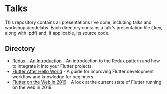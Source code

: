 # Talks

This repository contains all presentations I've done, including talks and workshops/codelabs. Each directory contains a talk's presentation file (.key, along with .pdf) and, if applicable, its source code.

## Directory

- [Redux - An Introduction](reduxintroduction/) - An introduction to the Redux pattern and how to integrate it into your Flutter projects.
- [Flutter After Hello World](flutterafterhelloworld/) - A guide for improving Flutter development workflow and knowledge for beginners.
- [Flutter on the Web in 2019](flutteronthewebin2019/) - A look at the current state of Flutter running on the web in 2019.
